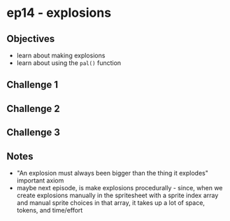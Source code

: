 # ep14 - explosions

## Objectives
- learn about making explosions
- learn about using the `pal()` function

## Challenge 1

## Challenge 2

## Challenge 3

## Notes
- "An explosion must always been bigger than the thing it explodes" important axiom
- maybe next episode, is make explosions procedurally - since, when we create explosions manually in the spritesheet with a sprite index array and manual sprite choices in that array, it takes up a lot of space, tokens, and time/effort
